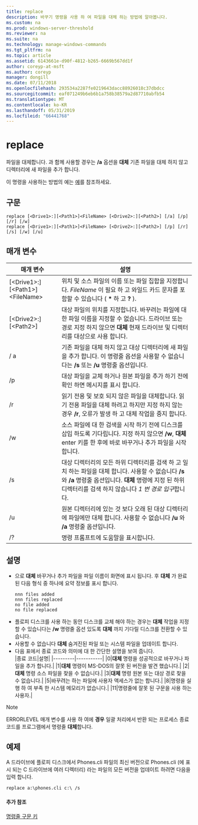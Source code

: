 ```yaml
---
title: replace
description: 바꾸기 명령을 사용 하 여 파일을 대체 하는 방법에 알아봅니다.
ms.custom: na
ms.prod: windows-server-threshold
ms.reviewer: na
ms.suite: na
ms.technology: manage-windows-commands
ms.tgt_pltfrm: na
ms.topic: article
ms.assetid: 6143661e-d90f-4812-b265-6669b567dd1f
author: coreyp-at-msft
ms.author: coreyp
manager: dongill
ms.date: 07/11/2018
ms.openlocfilehash: 293534a2287fe0219643dacc88926018c37dbdcc
ms.sourcegitcommit: eaf071249b6eb6b1a758b38579a2d87710abfb54
ms.translationtype: MT
ms.contentlocale: ko-KR
ms.lasthandoff: 05/31/2019
ms.locfileid: "66441768"
---
```

# <a name="replace"></a>replace



파일을 대체합니다. 과 함께 사용할 경우는 **/a** 옵션을 **대체** 기존 파일을 대체 하지 않고 디렉터리에 새 파일을 추가 합니다.

이 명령을 사용하는 방법의 예는 [예](#BKMK_examples)를 참조하세요.

## <a name="syntax"></a>구문

```
replace [<Drive1>:][<Path1>]<FileName> [<Drive2>:][<Path2>] [/a] [/p] [/r] [/w] 
replace [<Drive1>:][<Path1>]<FileName> [<Drive2>:][<Path2>] [/p] [/r] [/s] [/w] [/u] 
```

## <a name="parameters"></a>매개 변수

|매개 변수|설명|
|---------|-----------|
|[\<Drive1>:][\<Path1>]\<FileName>|위치 및 소스 파일의 이름 또는 파일 집합을 지정합니다. *FileName* 이 필요 하 고 와일드 카드 문자를 포함할 수 있습니다 ( **&#42;** 하 고 **?** ).|
|[\<Drive2>:][\<Path2>]|대상 파일의 위치를 지정합니다. 바꾸려는 파일에 대 한 파일 이름을 지정할 수 없습니다. 드라이브 또는 경로 지정 하지 않으면 **대체** 현재 드라이브 및 디렉터리를 대상으로 사용 합니다.|
|/ a|기존 파일을 대체 하지 않고 대상 디렉터리에 새 파일을 추가 합니다. 이 명령줄 옵션을 사용할 수 없습니다는 **/s** 또는 **/u** 명령줄 옵션입니다.|
|/p|대상 파일을 교체 하거나 원본 파일을 추가 하기 전에 확인 하면 메시지를 표시 합니다.|
|/r|읽기 전용 및 보호 되지 않은 파일을 대체합니다. 읽기 전용 파일을 대체 하려고 하지만 지정 하지 않는 경우 **/r**, 오류가 발생 하 고 대체 작업을 중지 합니다.|
|/w|소스 파일에 대 한 검색을 시작 하기 전에 디스크를 삽입 하도록 기다립니다. 지정 하지 않으면 **/w**, **대체** enter 키를 한 후에 바로 바꾸거나 추가 파일을 시작 합니다.|
|/s|대상 디렉터리의 모든 하위 디렉터리를 검색 하 고 일치 하는 파일을 대체 합니다. 사용할 수 없습니다 **/s** 와 **/a** 명령줄 옵션입니다. **대체** 명령에 지정 된 하위 디렉터리를 검색 하지 않습니다 *1 번 경로 입구*합니다.|
|/u|원본 디렉터리에 있는 것 보다 오래 된 대상 디렉터리에 파일에만 대체 합니다. 사용할 수 없습니다 **/u** 와 **/a** 명령줄 옵션입니다.|
|/?|명령 프롬프트에 도움말을 표시합니다.|

## <a name="remarks"></a>설명

- 으로 **대체** 바꾸거나 추가 파일을 파일 이름이 화면에 표시 됩니다. 후 **대체** 가 완료 된 다음 형식 중 하나에 요약 정보를 표시 합니다.  
  ```
  nnn files added
  nnn files replaced
  no file added
  no file replaced
  ```  
- 플로피 디스크를 사용 하는 동안 디스크를 교체 해야 하는 경우는 **대체** 작업을 지정할 수 있습니다는 **/w** 명령줄 옵션 있도록 **대체** 까지 기다릴 디스크를 전환할 수 있습니다.
- 사용할 수 없습니다 **대체** 숨겨진된 파일 또는 시스템 파일을 업데이트 합니다.
- 다음 표에서 종료 코드와 의미에 대 한 간단한 설명을 보여 줍니다.  
  |종료 코드|설명|
  |---------|-----------|
  |0|**대체** 명령을 성공적으로 바꾸거나 파일을 추가 합니다.|
  |1|**대체** 명령이 MS-DOS의 잘못 된 버전을 발견 했습니다.|
  |2|**대체** 명령 소스 파일을 찾을 수 없습니다.|
  |3|**대체** 명령 원본 또는 대상 경로 찾을 수 없습니다.|
  |5|바꾸려는 하는 파일에 사용자 액세스가 없는 합니다.|
  |8|명령을 실행 하 여 부족 한 시스템 메모리가 없습니다.|
  |11|명령줄에 잘못 된 구문을 사용 하는 사용자.|

> [!NOTE]
> ERRORLEVEL 매개 변수를 사용 하 여에 **경우** 일괄 처리에서 반환 되는 프로세스 종료 코드를 프로그램에서 명령줄 **대체**합니다.

## <a name="BKMK_examples"></a>예제

A 드라이브에 플로피 디스크에서 Phones.cli 파일의 최신 버전으로 Phones.cli (에 표시 되는 C 드라이브에 여러 디렉터리) 라는 파일의 모든 버전을 업데이트 하려면 다음을 입력 합니다.

`replace a:\phones.cli c:\ /s`

#### <a name="additional-references"></a>추가 참조

[명령줄 구문 키](command-line-syntax-key.md)